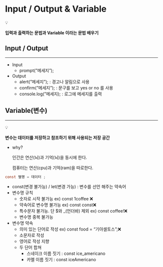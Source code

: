 # Input / Output & Variable

<aside>
💡

**입력과 출력하는 문법과 Variable 이라는 문법 배우기**

</aside>

## Input / Output

---

- Input
    - prompt(”메세지”);
- Output
    - alert(”메세지”); : 경고나 알림으로 사용
    - confirm(”메세지”); : 문구를 보고 yes or no 를 사용
    - console.log(”메세지); : 로그에 메세지를 출력

## Variable(변수)

---

<aside>
💡

**변수는 데이터를 저장하고 참조하기 위해 사용되는 저장 공간**

</aside>

- why?
    
    인간은 연산(뇌)과 기억(뇌)을 동시에 한다.
    
    컴퓨터는 연산(cpu)과 기억(ram)을 따로한다.
    

```java
const 별명 = 데이터 ;
```

- const(변경 불가능) / let(변경 가능) : 변수를 선언 해주는 약속어
- 변수명 규칙
    - 숫자로 시작 불가능 ex) const 1coffee ❌
    - 약속어로 변수명 불가능 ex) const const❌
    - 특수문자 불가능. 단 $와 _(언더바) 제외 ex) const coffee!❌
    - 변수명 중복 불가능
- 변수명 약속
    - 의미 있는 단어로 작성 ex) const food = “기아셀토스”;❌
    - 소문자로 작성
    - 영어로 작성 지향
    - 두 단어 합쳐
        - 스네이크 이름 짓기 : const ice_americano
        - 카멜 이름 짓기  : const iceAmericano